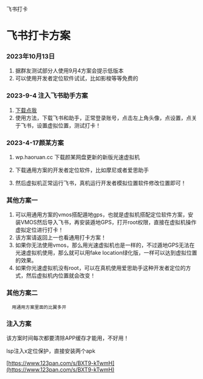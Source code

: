 飞书打卡

# 飞书打卡方案

### 2023年10月13日

1. 据群友测试部分人使用9月4方案会提示低版本
2. 可以使用开发者定位软件试试，比如影梭等等免费的

### 2023-9-4 注入飞书助手方案

1. [下载点我](https://www.123pan.com/s/hXLDVv-VWVRv.html)
2. 使用方法，下载飞书和助手，正常登录账号，点击左上角头像，点设置，点关于飞书，设置虚拟位置，测试打卡！

### **2023-4-17颜某方案**

1. wp.haoruan.cc 下载颜某网盘更新的新版光速虚拟机

2. 下载通用方案的开发者定位软件，比如摩尼或者爱思助手

3. 然后虚拟机正常运行飞书，真机运行开发者模拟位置软件修改位置即可！

### 其他方案一

1. 可以用通用方案的vmos搭配遁地gps，也就是虚拟机搭配定位软件方案，安装VMOS然后导入飞书，再安装遁地GPS，打开root权限，直接在虚拟机操作虚拟定位进行打卡！
2. 该方案请返回上一也看通用打卡方案！
3. 如果你无法使用vmos，那么用光速虚拟机也是一样的，不过遁地GPS无法在光速虚拟机使用，那么就可以用fake location绿化版，一样可以达到虚拟位置的效果。
4. 如果你光速虚拟机没有root，可以在真机使用爱思助手这种开发者定位的方式，然后虚拟机内位置就会改变！

### 其他方案二

      用通用方案里面的比翼多开

### 注入方案

  该方案时间每次都要清除APP缓存才能用，不好用！

  lsp注入x定位保护，直接安装两个apk

  [https://www.123pan.com/s/BXT9-kTwmH](https://www.123pan.com/s/BXT9-kTwmH)